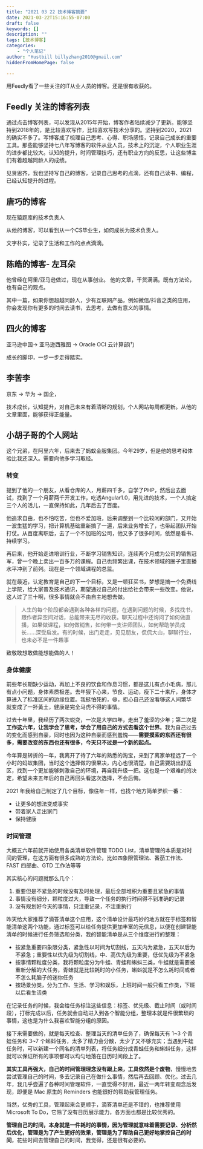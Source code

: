 ```yaml
---
title: "2021 03 22 技术博客摘要"
date: 2021-03-22T15:16:55-07:00
draft: false
keywords: []
description: ""
tags: [技术博客]
categories: 
    - "个人笔记"
author: "Hustbill billyzhang2010@gmail.com"
hiddenFromHomePage: false

---
```


用Feedly看了一些关注的IT从业人员的博客。还是很有收获的。



## Feedly 关注的博客列表

通过点击博客列表，可以发现从2015年开始，博客作者陆续减少了更新。能够坚持到2018年的，是比较喜欢写作，比较喜欢写技术分享的。坚持到2020，2021的确实不多了。写博客成了梳理自己思考、心得、职场感悟，记录自己成长的重要工具。那些能够坚持七八年写博客的软件从业人员，技术上的沉淀，个人职业生涯的进步都比较大。认知的提升，时间管理技巧，还有职业方向的反思，让这些博主们有着超越同龄人的成绩。

见贤思齐，我也坚持写自己的博客，记录自己思考的点滴，还有自己读书、编程，已经认知提升的过程。



## 唐巧的博客

现在猿题库的技术负责人

从他的博客，可以看到从一个CS毕业生，如何成长为技术负责人。

文字朴实，记录了生活和工作的点点滴滴。



## 陈皓的博客- 左耳朵

他曾经在阿里/亚马逊做过，现在从事创业。 他的文章，干货满满。既有方法论，也有自己的观点。

其中一篇，如果你想超越同龄人，少有互联网产品，例如微信/抖音之类的应用，你会发现你有更多的时间去读书，去思考，去做有意义的事情。



## 四火的博客

亚马逊中国-> 亚马逊西雅图 -> Oracle OCI 云计算部门

成长的脚印，一步一步走得踏实。



## 李苦李

京东 -> 华为 -> 国企，

技术成长，认知提升，对自己未来有着清晰的规划，个人网站每周都更新。从他的文章里面，能够获得正能量。





## 小胡子哥的个人网站

这个兄弟，在阿里六年，后来去了蚂蚁金服集团。今年29岁，但是他的思考和体验比我还深入。需要向他多学习取经。



### 转变

提到了他的一个朋友，从看仓库的人，月薪四千多，自学了PHP，然后出去面试，找到了一个月薪两千开发工作，吃透Angular1.0，用先进的技术，一个人搞定三个人的活儿，一直保持如此，几年后去了百度。

他追求自由，也不怕吃苦，但也不爱加班，后来调整到一个比较闲的部门，又开始一波生猛的学习，把计算机基础重新搞了一遍，后来业务增长了，也带起团队开始打仗。从百度离职后，去了一个不加班的公司，他又多了很多时间，依然是看书、持续学习。

再后来，他开始走进培训行业，不断学习销售知识，连续两个月成为公司的销售冠军，曾一个晚上卖出一百多万的课程。自己也频繁出课，在技术领域的圈子里直播水平冲到了前列。现在是一个领域课程的总监。

就在最近，认定教育是自己的下一个目标，又是一顿狂买书，梦想是搞一个免费线上学院，给大家普及技术通识，期望通过自己的付出给社会带来一些改变。他说，这人过了三十啊，很多事情就会不由自主地想去做。

> 人生的每个阶段都会遇到各种各样的问题，在遇到问题的时候，多找找书，跟作者异空间对话，总能带来无尽的收获。聊天过程中还询问了如何做直播，如果做课程，如何做销售，如何带一支讲师团队，如何帮助学员成长……深受启发。有的时候，出门走走，见见朋友，侃侃大山，聊聊行业，也未必不是一件趣事



致敬敢想敢做能想能做的人！



### 身体健康

前些年长期缺少运动，再加上不良的饮食和作息习惯，都是这儿有点小毛病，那儿有点小问题，身体素质极差。去年狠下心来，节食、运动，瘦下二十来斤，身体才算进入了标准区间的边缘位置。我挺怕死的，😄，担心自己还没看够这人间繁华就变成了一抔黃土，健康是完全马虎不得的事情。



过去十年里，我经历了两次蜕变，一次是大学四年，走出了羞涩的少年；第二次是**工作这六年，让我学会了思考，学会了用自己的方式去看这个世界**。我为自己过去的变化而感到自豪，同时也因为这种自豪而感到羞愧——**需要摸索的东西还有很多，需要改变的东西也还有很多，今天只不过是一个新的起点。**

今年算是转折的一年，我离开了待了六年的熟悉的淘宝，来到了离家单程远了一个小时的蚂蚁集团，当时这个选择做的很果决，内心也很清楚，自己需要跳出舒适区，找到一个更加能够刺激自己的环境，再自我升级一把。这也是一个艰难的的决定，希望未来五年后的自己再回头看这次选择，不会后悔。



2021 年我给自己制定了几个目标，像往年一样，也找个地方简单罗织一番：

- 让更多的想法变成事实
- 带着家人走出家门
- 保持健康



### 时间管理

大概五六年前就开始使用各类清单软件管理 TODO List，清单管理的本质是对时间的管理，在这方面有很多成熟的方法论，比如四象限管理法、番茄工作法、FAST 四部曲、GTD 工作法等等

其实核心的问题就那么几个：

1. 重要但是不紧急的时候没有及时处理，最后全部堆积为重要且紧急的事情
2. 事情没有细分，颗粒度过大，导致一个任务的执行时间得不到准确的记录
3. 没有规划好今天的事情，只注重记录，不注重执行

昨天给大家推荐了滴答清单这个应用，这个清单设计最巧妙的地方就在于标签和智能清单这两个功能，通过标签可以给任务提供更加丰富的元信息，以便在创建智能清单的时候进行任务筛选和分类，我的智能清单是从三个维度进行的整理：

- 按紧急重要四象限分类，紧急性以时间为切割线，五天内为紧急，五天以后为不紧急；重要性以优先级为切割线，中、高优先级为重要，低优先级为不紧急
- 按事情颗粒度分类，我将颗粒度分为牛蛙、青蛙和蝌蚪三类，牛蛙就是需要被重新分解的大任务，青蛙就是比较耗时的小任务，蝌蚪就是不怎么耗时间或者不怎么耗脑子的迷你任务
- 按场景分类，分为工作、生活、学习和娱乐，上班时间一般只看工作类，下班以后看生活类

在记录任务的时候，我会给任务标注这些信息：标签、优先级、截止时间（或时间段），打标完成以后，任务就会自动进入到各个智能分组，整理本就是件很繁琐的事情，这也是为什么我喜欢智能分组的原因。



接下来需要做的，就是每天检查、整理当天的清单任务了，确保每天有 1~3 个青蛙任务和 3~7 个蝌蚪任务，太多了精力会分散，太少了又不够充实；当遇到牛蛙任务时，可以新建一个同名的清单列表，将任务细分成青蛙任务和蝌蚪任务，这样就可以保证所有的事项都可以均匀地落在日历时间段上了。



**其实工具再强大，自己的时间管理理念没有跟上来，工具依然是个废物**，慢慢地去尝试管理自己的时间，多去记录自己在做什么事情，然后再去回顾、优化。过去几年，我几乎尝遍了各种时间管理软件，一直觉得不好用，最近一两年转变观念后发现，即便是 Mac 原生的 Reminders 也能很好的帮助我管理任务。

当然，优秀的工具，管理起来会更顺手，滴答清单还是不错的，也推荐使用 Microsoft To Do，它除了没有日历展示能力，各方面也都是比较优秀的。

**管理自己的时间，本身就是一件耗时的事情，因为管理就意味着需要记录、分析然后优化，管理是为了产生更好的效果，管理是为了帮助自己更好地掌控自己的时间**，花些时间去管理自己的时间，我觉得，还是很有必要的。





